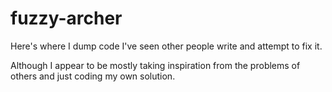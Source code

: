 fuzzy-archer
============

Here's where I dump code I've seen other people write and attempt to fix it.

Although I appear to be mostly taking inspiration from the problems of others and just coding my own solution.
